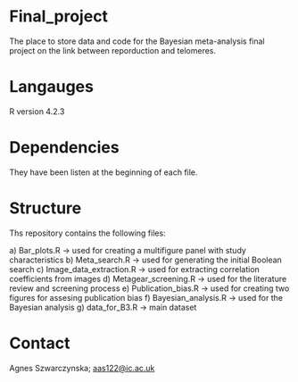 # Final_project
The place to store data and code for the Bayesian meta-analysis final project on the link between reporduction and telomeres.

# Langauges 
R version 4.2.3

# Dependencies
They have been listen at the beginning of each file.

# Structure
Ths repository contains the following files:

a) Bar_plots.R &rarr; used for creating a multifigure panel with study characteristics
b) Meta_search.R &rarr; used for generating the initial Boolean search
c) Image_data_extraction.R &rarr; used for extracting correlation coefficients from images
d) Metagear_screening.R &rarr; used for the literature review and screening process
e) Publication_bias.R &rarr; used for creating two figures for assesing publication bias
f) Bayesian_analysis.R &rarr; used for the Bayesian analysis 
g) data_for_B3.R &rarr; main dataset

# Contact
Agnes Szwarczynska; aas122@ic.ac.uk
